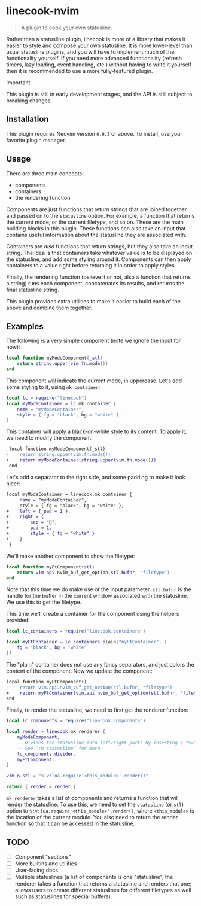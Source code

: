 # linecook-nvim

> A plugin to cook your own statusline.

Rather than a statusline plugin, linecook is more of a library that
makes it easier to style and compose your own statusline. It is more
lower-level than usual statusline plugins, and you will have to implement much
of the functionality yourself. If you need more advanced functionality (refresh
timers, lazy loading, event handling, etc.) without having to write it yourself
then it is recommended to use a more fully-featured plugin.

> [!IMPORTANT]
> This plugin is still in early development stages, and the API is still subject
> to breaking changes.

## Installation

This plugin requires Neovim version `0.9.5` or above. To install, use your
favorite plugin manager.

## Usage

There are three main concepts:
- components
- containers
- the rendering function

Components are just functions that return strings that are joined together and
passed on to the `statusline` option. For example, a function that returns the
current mode, or the current filetype, and so on. These are the main building
blocks in this plugin. These functions can also take an input that contains
useful information about the statusline they are associated with.

Containers are *also* functions that return strings, but they also take an
input string. The idea is that containers take whatever value is to be
displayed on the statusline, and add some styling around it. Components can
then apply containers to a value right before returning it in order to apply
styles.

Finally, the rendering function (believe it or not, also a function that
returns a string) runs each component, concatenates its results, and returns
the final statusline string.

This plugin provides extra utilities to make it easier to build each of the
above and combine them together.

## Examples

The following is a very simple component (note we ignore the input for now):
```lua
local function myModeComponent(_stl)
    return string.upper(vim.fn.mode())
end
```

This component will indicate the current mode, in uppercase. Let's add some
styling to it, using `mk_container`:
```lua
local lc = require("linecook")
local myModeContainer = lc.mk_container {
    name = "myModeContainer",
    style = { fg = "black", bg = "white" },
}
```

This container will apply a black-on-white style to its content. To apply it,
we need to modify the component:
```diff
 local function myModeComponent(_stl)
-    return string.upper(vim.fn.mode())
+    return myModeContainer(string.upper(vim.fn.mode()))
 end
```

Let's add a separator to the right side, and some padding to make it look nicer:
```diff
local myModeContainer = linecook.mk_container {
     name = "myModeContainer",
     style = { fg = "black", bg = "white" },
+    left = { pad = 1 },
+    right = {
+        sep = "",
+        pad = 1,
+        style = { fg = "white" }
+    }
 }
```

We'll make another component to show the filetype:
```lua
local function myFtComponent(stl)
    return vim.api.nvim_buf_get_option(stl.bufnr, "filetype")
end
```

Note that this time we do make use of the input parameter. `stl.bufnr` is the
handle for the buffer in the current window associated with the statusline. We
use this to get the filetype.

This time we'll create a container for the component using the helpers provided:
```lua
local lc_containers = require("linecook.containers")

local myFtContainer = lc_containers.plain("myFtContainer", {
    fg = "black", bg = "white"
})
```

The "plain" container does not use any fancy separators, and just colors the
content of the component. Now we update the component:
```diff
local function myFtComponent()
-    return vim.api.nvim_buf_get_option(stl.bufnr, "filetype")
+    return myFtContainer(vim.api.nvim_buf_get_option(stl.bufnr, "filetype"))
end
```

Finally, to render the statusline, we need to first get the renderer function:
```lua
local lc_components = require("linecook.components")

local render = linecook.mk_renderer {
    myModeComponent,
    -- Divides the statusline into left/right parts by inserting a "%="
    -- See `:h statusline` for more.
    lc_components.divider,
    myFtComponent,
}

vim.o.stl = "%!v:lua.require'<this_module>'.render()"

return { render = render }
```

`mk_renderer` takes a list of components and returns a function that will
render the statusline. To use this, we need to set the `statusline` (or `stl`)
option to `%!v:lua.require'<this_module>'.render()`, where `<this_module>` is
the location of the current module. You also need to return the render function
so that it can be accessed in the statusline.

## TODO

- [ ] Component "sections"
- [ ] More builtins and utilities
- [ ] User-facing docs
- [ ] Multiple statuslines (a list of components is one "statusline", the renderer takes a function that returns a statusline and renders that one; allows users to create different statuslines for different filetypes as well such as statuslines for special buffers).

